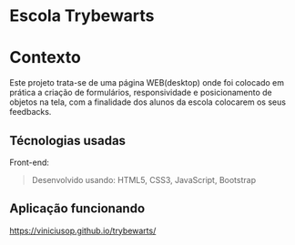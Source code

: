 # Escola Trybewarts

# Contexto
Este projeto trata-se de uma página WEB(desktop) onde foi colocado em prática a criação de formulários, responsividade e posicionamento de objetos na tela, com a finalidade dos alunos da escola colocarem os seus feedbacks.

## Técnologias usadas

Front-end:
> Desenvolvido usando: HTML5, CSS3, JavaScript, Bootstrap

## Aplicação funcionando

<a href="https://viniciusop.github.io/trybewarts/">https://viniciusop.github.io/trybewarts/</a>
